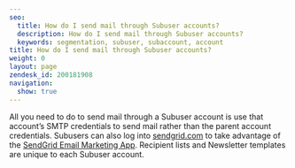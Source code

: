 ```yaml
---
seo:
  title: How do I send mail through Subuser accounts?
  description: How do I send mail through Subuser accounts?
  keywords: segmentation, subuser, subaccount, account
title: How do I send mail through Subuser accounts?
weight: 0
layout: page
zendesk_id: 200181908
navigation:
  show: true
---
```


All you need to do to send mail through a Subuser account is use that account’s SMTP credentials to send mail rather than the parent account credentials. Subusers can also log into [sendgrid.com](http://sendgrid.com/) to take advantage of the [SendGrid Email Marketing App](http://sendgrid.com/newsletter/dashboard). Recipient lists and Newsletter templates are unique to each Subuser account.


